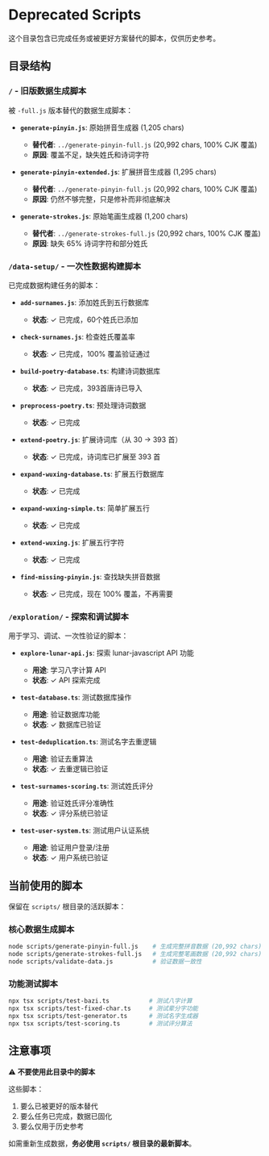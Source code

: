 # Deprecated Scripts

这个目录包含已完成任务或被更好方案替代的脚本，仅供历史参考。

## 目录结构

### `/` - 旧版数据生成脚本

被 `-full.js` 版本替代的数据生成脚本：

- **`generate-pinyin.js`**: 原始拼音生成器 (1,205 chars)
  - **替代者**: `../generate-pinyin-full.js` (20,992 chars, 100% CJK 覆盖)
  - **原因**: 覆盖不足，缺失姓氏和诗词字符

- **`generate-pinyin-extended.js`**: 扩展拼音生成器 (1,295 chars)
  - **替代者**: `../generate-pinyin-full.js` (20,992 chars, 100% CJK 覆盖)
  - **原因**: 仍然不够完整，只是修补而非彻底解决

- **`generate-strokes.js`**: 原始笔画生成器 (1,200 chars)
  - **替代者**: `../generate-strokes-full.js` (20,992 chars, 100% CJK 覆盖)
  - **原因**: 缺失 65% 诗词字符和部分姓氏

### `/data-setup/` - 一次性数据构建脚本

已完成数据构建任务的脚本：

- **`add-surnames.js`**: 添加姓氏到五行数据库
  - **状态**: ✓ 已完成，60个姓氏已添加

- **`check-surnames.js`**: 检查姓氏覆盖率
  - **状态**: ✓ 已完成，100% 覆盖验证通过

- **`build-poetry-database.ts`**: 构建诗词数据库
  - **状态**: ✓ 已完成，393首唐诗已导入

- **`preprocess-poetry.ts`**: 预处理诗词数据
  - **状态**: ✓ 已完成

- **`extend-poetry.js`**: 扩展诗词库（从 30 → 393 首）
  - **状态**: ✓ 已完成，诗词库已扩展至 393 首

- **`expand-wuxing-database.ts`**: 扩展五行数据库
  - **状态**: ✓ 已完成

- **`expand-wuxing-simple.ts`**: 简单扩展五行
  - **状态**: ✓ 已完成

- **`extend-wuxing.js`**: 扩展五行字符
  - **状态**: ✓ 已完成

- **`find-missing-pinyin.js`**: 查找缺失拼音数据
  - **状态**: ✓ 已完成，现在 100% 覆盖，不再需要

### `/exploration/` - 探索和调试脚本

用于学习、调试、一次性验证的脚本：

- **`explore-lunar-api.js`**: 探索 lunar-javascript API 功能
  - **用途**: 学习八字计算 API
  - **状态**: ✓ API 探索完成

- **`test-database.ts`**: 测试数据库操作
  - **用途**: 验证数据库功能
  - **状态**: ✓ 数据库已验证

- **`test-deduplication.ts`**: 测试名字去重逻辑
  - **用途**: 验证去重算法
  - **状态**: ✓ 去重逻辑已验证

- **`test-surnames-scoring.ts`**: 测试姓氏评分
  - **用途**: 验证姓氏评分准确性
  - **状态**: ✓ 评分系统已验证

- **`test-user-system.ts`**: 测试用户认证系统
  - **用途**: 验证用户登录/注册
  - **状态**: ✓ 用户系统已验证

## 当前使用的脚本

保留在 `scripts/` 根目录的活跃脚本：

### 核心数据生成脚本
```bash
node scripts/generate-pinyin-full.js    # 生成完整拼音数据 (20,992 chars)
node scripts/generate-strokes-full.js   # 生成完整笔画数据 (20,992 chars)
node scripts/validate-data.js           # 验证数据一致性
```

### 功能测试脚本
```bash
npx tsx scripts/test-bazi.ts           # 测试八字计算
npx tsx scripts/test-fixed-char.ts     # 测试辈分字功能
npx tsx scripts/test-generator.ts      # 测试名字生成器
npx tsx scripts/test-scoring.ts        # 测试评分算法
```

## 注意事项

⚠️ **不要使用此目录中的脚本**

这些脚本：
1. 要么已被更好的版本替代
2. 要么任务已完成，数据已固化
3. 要么仅用于历史参考

如需重新生成数据，**务必使用 `scripts/` 根目录的最新脚本**。
